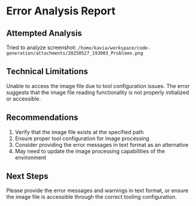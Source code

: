 # Error Analysis Report

## Attempted Analysis
Tried to analyze screenshot: `/home/kavia/workspace/code-generation/attachments/20250527_193003_Problems.png`

## Technical Limitations
Unable to access the image file due to tool configuration issues. The error suggests that the image file reading functionality is not properly initialized or accessible.

## Recommendations
1. Verify that the image file exists at the specified path
2. Ensure proper tool configuration for image processing
3. Consider providing the error messages in text format as an alternative
4. May need to update the image processing capabilities of the environment

## Next Steps
Please provide the error messages and warnings in text format, or ensure the image file is accessible through the correct tooling configuration.
